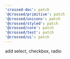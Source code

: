 ```yaml
---
'crossed-doc': patch
'@crossed/primitive': patch
'@crossed/unicons': patch
'@crossed/styled': patch
'@crossed/core': patch
'@crossed/test': patch
'@crossed/ui': patch
---
```


add select, checkbox, radio
